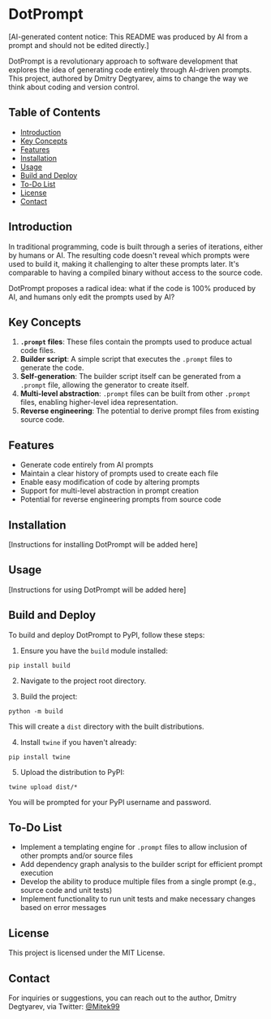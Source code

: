 # DotPrompt

[AI-generated content notice: This README was produced by AI from a prompt and should not be edited directly.]

DotPrompt is a revolutionary approach to software development that explores the idea of generating code entirely through AI-driven prompts. This project, authored by Dmitry Degtyarev, aims to change the way we think about coding and version control.

## Table of Contents

- [Introduction](#introduction)
- [Key Concepts](#key-concepts)
- [Features](#features)
- [Installation](#installation)
- [Usage](#usage)
- [Build and Deploy](#build-and-deploy)
- [To-Do List](#to-do-list)
- [License](#license)
- [Contact](#contact)

## Introduction

In traditional programming, code is built through a series of iterations, either by humans or AI. The resulting code doesn't reveal which prompts were used to build it, making it challenging to alter these prompts later. It's comparable to having a compiled binary without access to the source code.

DotPrompt proposes a radical idea: what if the code is 100% produced by AI, and humans only edit the prompts used by AI?

## Key Concepts

1. **`.prompt` files**: These files contain the prompts used to produce actual code files.
2. **Builder script**: A simple script that executes the `.prompt` files to generate the code.
3. **Self-generation**: The builder script itself can be generated from a `.prompt` file, allowing the generator to create itself.
4. **Multi-level abstraction**: `.prompt` files can be built from other `.prompt` files, enabling higher-level idea representation.
5. **Reverse engineering**: The potential to derive prompt files from existing source code.

## Features

- Generate code entirely from AI prompts
- Maintain a clear history of prompts used to create each file
- Enable easy modification of code by altering prompts
- Support for multi-level abstraction in prompt creation
- Potential for reverse engineering prompts from source code

## Installation

[Instructions for installing DotPrompt will be added here]

## Usage

[Instructions for using DotPrompt will be added here]

## Build and Deploy

To build and deploy DotPrompt to PyPI, follow these steps:

1. Ensure you have the `build` module installed:

```
pip install build
```

2. Navigate to the project root directory.

3. Build the project:

```
python -m build
```

This will create a `dist` directory with the built distributions.

4. Install `twine` if you haven't already:

```
pip install twine
```

5. Upload the distribution to PyPI:

```
twine upload dist/*
```

You will be prompted for your PyPI username and password.

## To-Do List

- Implement a templating engine for `.prompt` files to allow inclusion of other prompts and/or source files
- Add dependency graph analysis to the builder script for efficient prompt execution
- Develop the ability to produce multiple files from a single prompt (e.g., source code and unit tests)
- Implement functionality to run unit tests and make necessary changes based on error messages

## License

This project is licensed under the MIT License.

## Contact

For inquiries or suggestions, you can reach out to the author, Dmitry Degtyarev, via Twitter: [@Mitek99](https://twitter.com/Mitek99)